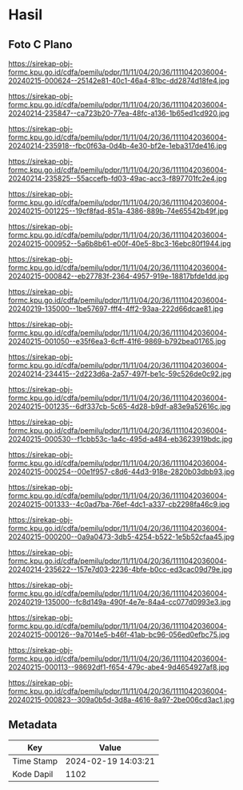 # Hasil

## Foto C Plano

https://sirekap-obj-formc.kpu.go.id/cdfa/pemilu/pdpr/11/11/04/20/36/1111042036004-20240215-000624--25142e81-40c1-46a4-81bc-dd2874d18fe4.jpg

https://sirekap-obj-formc.kpu.go.id/cdfa/pemilu/pdpr/11/11/04/20/36/1111042036004-20240214-235847--ca723b20-77ea-48fc-a136-1b65ed1cd920.jpg

https://sirekap-obj-formc.kpu.go.id/cdfa/pemilu/pdpr/11/11/04/20/36/1111042036004-20240214-235918--fbc0f63a-0d4b-4e30-bf2e-1eba317de416.jpg

https://sirekap-obj-formc.kpu.go.id/cdfa/pemilu/pdpr/11/11/04/20/36/1111042036004-20240214-235825--55accefb-fd03-49ac-acc3-f897701fc2e4.jpg

https://sirekap-obj-formc.kpu.go.id/cdfa/pemilu/pdpr/11/11/04/20/36/1111042036004-20240215-001225--19cf8fad-851a-4386-889b-74e65542b49f.jpg

https://sirekap-obj-formc.kpu.go.id/cdfa/pemilu/pdpr/11/11/04/20/36/1111042036004-20240215-000952--5a6b8b61-e00f-40e5-8bc3-16ebc80f1944.jpg

https://sirekap-obj-formc.kpu.go.id/cdfa/pemilu/pdpr/11/11/04/20/36/1111042036004-20240215-000842--eb27783f-2364-4957-919e-18817bfde1dd.jpg

https://sirekap-obj-formc.kpu.go.id/cdfa/pemilu/pdpr/11/11/04/20/36/1111042036004-20240219-135000--1be57697-fff4-4ff2-93aa-222d66dcae81.jpg

https://sirekap-obj-formc.kpu.go.id/cdfa/pemilu/pdpr/11/11/04/20/36/1111042036004-20240215-001050--e35f6ea3-6cff-41f6-9869-b792bea01765.jpg

https://sirekap-obj-formc.kpu.go.id/cdfa/pemilu/pdpr/11/11/04/20/36/1111042036004-20240214-234415--2d223d6a-2a57-497f-be1c-59c526de0c92.jpg

https://sirekap-obj-formc.kpu.go.id/cdfa/pemilu/pdpr/11/11/04/20/36/1111042036004-20240215-001235--6df337cb-5c65-4d28-b9df-a83e9a52616c.jpg

https://sirekap-obj-formc.kpu.go.id/cdfa/pemilu/pdpr/11/11/04/20/36/1111042036004-20240215-000530--f1cbb53c-1a4c-495d-a484-eb3623919bdc.jpg

https://sirekap-obj-formc.kpu.go.id/cdfa/pemilu/pdpr/11/11/04/20/36/1111042036004-20240215-000254--00e1f957-c8d6-44d3-918e-2820b03dbb93.jpg

https://sirekap-obj-formc.kpu.go.id/cdfa/pemilu/pdpr/11/11/04/20/36/1111042036004-20240215-001333--4c0ad7ba-76ef-4dc1-a337-cb2298fa46c9.jpg

https://sirekap-obj-formc.kpu.go.id/cdfa/pemilu/pdpr/11/11/04/20/36/1111042036004-20240215-000200--0a9a0473-3db5-4254-b522-1e5b52cfaa45.jpg

https://sirekap-obj-formc.kpu.go.id/cdfa/pemilu/pdpr/11/11/04/20/36/1111042036004-20240214-235622--157e7d03-2236-4bfe-b0cc-ed3cac09d79e.jpg

https://sirekap-obj-formc.kpu.go.id/cdfa/pemilu/pdpr/11/11/04/20/36/1111042036004-20240219-135000--fc8d149a-490f-4e7e-84a4-cc077d0993e3.jpg

https://sirekap-obj-formc.kpu.go.id/cdfa/pemilu/pdpr/11/11/04/20/36/1111042036004-20240215-000126--9a7014e5-b46f-41ab-bc96-056ed0efbc75.jpg

https://sirekap-obj-formc.kpu.go.id/cdfa/pemilu/pdpr/11/11/04/20/36/1111042036004-20240215-000113--98692df1-f654-479c-abe4-9d4654927af8.jpg

https://sirekap-obj-formc.kpu.go.id/cdfa/pemilu/pdpr/11/11/04/20/36/1111042036004-20240215-000823--309a0b5d-3d8a-4616-8a97-2be006cd3ac1.jpg


## Metadata

| Key        | Value               |
| ---------- | ------------------- |
| Time Stamp | 2024-02-19 14:03:21 |
| Kode Dapil | 1102                |



